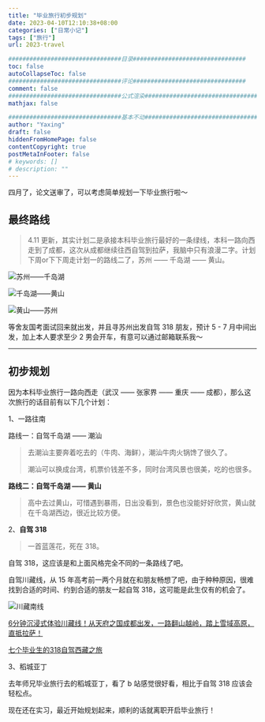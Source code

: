 ```yaml
---
title: "毕业旅行初步规划"
date: 2023-04-10T12:10:38+08:00
categories: ["日常小记"]
tags: ["旅行"]
url: 2023-travel

################################目录################################
toc: false
autoCollapseToc: false
################################评论################################
comment: false
################################公式渲染################################
mathjax: false

################################基本不动################################
author: "Yaxing"
draft: false
hiddenFromHomePage: false
contentCopyright: true
postMetaInFooter: false
# keywords: []
# description: ""
---
```


四月了，论文送审了，可以考虑简单规划一下毕业旅行啦～<!--more-->

## 最终路线

> 4.11 更新，其实计划二是承接本科毕业旅行最好的一条绿线，本科一路向西走到了成都，这次从成都继续往西自驾到拉萨，我脑中只有浪漫二字。计划下周or下下周走计划一的路线二了，苏州 —— 千岛湖 —— 黄山。

![苏州——千岛湖](https://yaxingfang-typora.oss-cn-hangzhou.aliyuncs.com/image-20230411141149566.png)

![千岛湖——黄山](https://yaxingfang-typora.oss-cn-hangzhou.aliyuncs.com/image-20230411141255858.png)

![黄山——苏州](https://yaxingfang-typora.oss-cn-hangzhou.aliyuncs.com/image-20230411141416347.png)



等舍友国考面试回来就出发，并且寻苏州出发自驾 318 朋友，预计 5 - 7 月中间出发，加上本人要求至少 2 男会开车，有意可以通过邮箱联系我～

***

## 初步规划

因为本科毕业旅行一路向西走（武汉 —— 张家界 —— 重庆 —— 成都），那么这次旅行的话目前有以下几个计划：

1、一路往南

路线一：自驾千岛湖 —— 潮汕

> 去潮汕主要奔着吃去的（牛肉、海鲜），潮汕牛肉火锅馋了很久了。
>
> 潮汕可以换成台湾，机票价钱差不多，同时台湾风景也很美，吃的也很多。

**路线二：自驾千岛湖 —— 黄山**

> 高中去过黄山，可惜遇到暴雨，日出没看到，景色也没能好好欣赏，黄山就在千岛湖西边，很近比较方便。

2、**自驾 318**

> 一首蓝莲花，死在 318。

自驾 318，这应该是和上面风格完全不同的一条路线了吧。

自驾川藏线，从 15 年高考前一两个月就在和朋友畅想了吧，由于种种原因，很难找到合适的时间、约到合适的朋友一起自驾 318，这可能是此生仅有的机会了。

![川藏南线](https://yaxingfang-typora.oss-cn-hangzhou.aliyuncs.com/%E5%B7%9D%E8%97%8F%E5%8D%97%E7%BA%BF.jpeg)

[6分钟沉浸式体验川藏线！从天府之国成都出发，一路翻山越岭，踏上雪域高原，直抵拉萨！](https://www.bilibili.com/video/BV1YL411d75N/?share_source=copy_web&vd_source=0ee37b99b6275b36190f1dd4aff8f80a)

[七个毕业生的318自驾西藏之旅](https://www.bilibili.com/video/BV1fP411H73P/?share_source=copy_web&vd_source=0ee37b99b6275b36190f1dd4aff8f80a)

3、稻城亚丁

去年师兄毕业旅行去的稻城亚丁，看了 b 站感觉很好看，相比于自驾 318 应该会轻松点。

现在还在实习，最近开始规划起来，顺利的话就离职开启毕业旅行！
